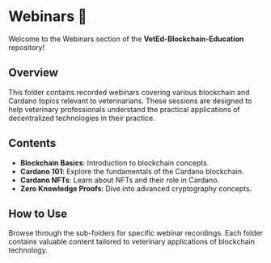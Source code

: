 # Webinars 🎥

Welcome to the Webinars section of the **VetEd-Blockchain-Education** repository! 

## Overview

This folder contains recorded webinars covering various blockchain and Cardano topics relevant to veterinarians. These sessions are designed to help veterinary professionals understand the practical applications of decentralized technologies in their practice.

## Contents

- **Blockchain Basics**: Introduction to blockchain concepts.
- **Cardano 101**: Explore the fundamentals of the Cardano blockchain.
- **Cardano NFTs**: Learn about NFTs and their role in Cardano.
- **Zero Knowledge Proofs**: Dive into advanced cryptography concepts.

## How to Use

Browse through the sub-folders for specific webinar recordings. Each folder contains valuable content tailored to veterinary applications of blockchain technology.
